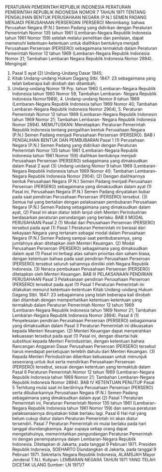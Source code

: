  PERATURAN PEMERINTAH REPUBLIK INDONESIA PERATURAN PEMERINTAH REPUBLIK INDONESIA NOMOR 7 TAHUN 1971 TENTANG PENGALIHAN BENTUK PERUSAHAAN NEGARA (P.N.) SEMEN PADANG MENJADI PERUSAHAAN PERSEROAN (PERSERO)
Menimbang:
 bahwa Perusahan Negara (P.N.) Semen Padang yang didirikan dengan Peraturan Pemerintah Nomor 135 tahun 1961 (Lembaran-Negara Republik Indonesia tahun 1961 Nomor 159) setelah melalui penelitian dan penilaian, dapat memenuhi ketentuan-ketentuan untuk dialihkan bentuknya menjadi Perusahaan Perseroan (PERSERO) sebagaimana termaktub dalam Peraturan Pemerintah Nomor 12 tahun 1969 (Lembaran-Negara Republik Indonesia Nomor 21; Tambahan Lembaran Negara Republik Indonesia Nomor 2894). Mengingat:
1. Pasal 5 ayat (2) Undang-Undang Dasar 1945;
2. Kitab Undang-undang Hukum Dagang Stbl. 1847: 23 sebagaimana yang telah beberapa kali dirobah dan ditambah;
3. Undang-undang Nomor 19 Prp. tahun 1960 (Lembaran-Negara Republik Indonesia tahun 1960 Nomor 59, Tambahan Lembaran- Negara Republik Indonesia Nomor1989), 4. Undang-undang Nomor 9 tahun 1969 (Lembaran-Negara Republik Indonesia tahun 1969 Nomor 40; Tambahan Lembaran-Negara Republik Indonesia Nomor 2904), 5. Peraturan Pemerintah Nomor 12 tahun 1969 (Lembaran-Negara Republik Indonesin tahun 1969 Nomor 21; Tambahan Lembaran- Negara Republik Indonesia Nomor 2894).
MEMUTUSKAN:
 Menetapkan: Peraturan Pemerintah Republik Indonesia tentang pengalihan bentuk Perusahaan Negara (P.N.) Semen Padang menjadi Perusahaan Perseroan (PERSERO).
BAB I PENGALIHAN BENTUK DAN PEMBUBARAN
Pasal 1
(1) Perusahaan Negara (P.N.) Semen Padang yang didirikan dengan Peraturan Pemerintah Nomor 135 tahun 1961 (Lembaran-Negara Republik Indonesia tahun 1961 Nomor 159) dialihkan bentuknya menjadi Perusahaan Perseroan (PERSERO) sebagaimana yang dimaksudkan dalam Pasal 2 ayat (3) Undang-undang Nomor 9 tahun 1969 (Lembaran-Negara Republik Indonesia tahun 1969 Nomor 40; Tambahan Lembaran-Negara Republik Indonesia Nomor 2904);
(2) Dengan dialihkannya bentuk Perusahaan Negara (P.N.) Semen Padang menjadi Perusahaan Perseroan (PERSERO) sebagaimana yang dimaksudkan dalam ayat (1) Pasal ini, Perusahaan Negara (P.N.) Semen Padang dinyatakan bubar pada saat pendirian Perusahaan Perseroan (PERSERO) tersebut. (3) Semua hal yang bertalian dengan pelaksanaan pembubaran Perusahaan Negara (P.N.) Semen Padang sebagaimana yang dimaksudkan dalam ayat, (2) Pasal ini akan diatur lebih lanjut oleh Menteri Perindustrian berdasarkan peraturan perundangan yang berlaku.
BAB II MODAL PERUSAHAAN
Pasal 2
(1) Modal dari Perusahaan Perseroan (PERSERO) tersebut pada ayat (1) Pasal 1 Peraturan Pemerintah ini berasal dari kekayaan Negara yang tertanam sebagai modal dalam Perusahaan Negara (P.N.) Semen Padang sampai saat pembubarannya, yang jumlahnya akan ditetapkan oleh Menteri Keuangan. (2) Modal Perusahaan Perseroan (PERSERO) sebagaimana yang dimaksudkan dalam ayat (1) Pasal ini terbagi atas saham prioritas dan saham biasa, dengan ketentuan bahwa pada saat pendirian Perusahaan Perseroan (PERSERO) tersebut seluruh sahamnya dimiliki oleh Negara Republik Indonesia. (3) Neraca pembukaan Perusahaan Perseroan (PERSERO) ditetapkan oleh Menteri Keuangan.
BAB III PELAKSANAAN PENDIRIAN PERUSAHAAN
Pasal 3
Pelaksanaan pendirian Perusahaan Perseroan (PERSERO) tersebut pada ayat (1) Pasal 1 Peraturan Pemerintah ini dilakukan menurut ketentuan-ketentuan Kitab Undang-undang Hukum Dagang Stbl. 1847: 23 sebagaimana yang telah beberapa kali dirobah dan ditambah dengan memperhatikan ketentuan-ketentuan yang termaktub dalam Peraturan Pemerintah Nomor 12 tahun 1969 (Lembaran-Negara Republik Indonesia tahun 1969 Nomor 21; Tambahan Lembaran-Negara Republik Indonesia Nomor 2894).
Pasal 4
(1) Penyelesaian pendirian Perusahaan Perseroan (PERSERO) sebagaimana yang dimaksudkan dalam Pasal 3 Peraturan Pemerintah ini dikuasakan kepada Menteri Keuangan. (2) Menteri Keuangan dapat menyerahkan kekuasaan tersebut pada ayat (1) Pasal ini, dengan disertai hak substitusi kepada Menteri Perindustrian, dengan ketentuan bahwa Rancangan Anggaran Dasar Perusahaan Perseroan (PERSERO) tersebut harus mendapat persetujuan terlebih dahulu dari Menteri Keuangan. (3) Kepada Menteri Perindustrian diberikan kekuasaan untuk menunjuk seseorang untuk ikut serta mendirikan Perusahaan Perseroan (PERSERO) tersebut, sesuai dengan ketentuan yang termaktub dalam Pasal 6 Peraturan Pemerintah Nomor 12 tahun 1969 (Lembaran-Negara Republik Indonesia tahun 1969 Nomor 21; Tambahan Lembaran-Negara Republik Indonesia Nomor 2894).
BAB IV KETENTUAN PENUTUP
Pasal 5
Terhitung mulai saat ini berdirinya Perusahaan Perseroan (PERSERO) serta dibubarkannya Perusahaan Negara (P.N.) Semen Padang sebagaimana yang dimaksudkan dalam ayat (2) Pasal 1 Peraturan Pemerintah ini, Peraturan Pemerintah Nomor 135 tahun 1961 (Lembaran-Negara Republik Indonesia tahun 1961 Nomor 159) dan semua peraturan pelaksanaannya dinyatakan tidak berlaku lagi.
Pasal 6
Hal-hal yang belum cukup diatur dalam Peraturan Pemerintah ini akan diatur tersendiri.
Pasal 7
Peraturan Pemerintah ini mulai berlaku pada hari tanggal diundangkannya. Agar supaya setiap orang dapat mengetahuinya, memerintahkan pengundangan Peraturan Pemerintah ini dengan penempatannya dalam Lembaran-Negara Republik Indonesia. Ditetapkan di Jakarta, pada tanggal 9 Pebruari 1971. Presiden Republik Indonesia, SOEHARTO Diundangkan di Jakarta, pada tanggal 9 Pebruari 1971. Sekretaris Negara Republik Indonesia, ALAMSJAH Mayor Jenderal T.N.I. Kutipan: LEMBARAN NEGARA TAHUN 1971 YANG TELAH DICETAK ULANG Sumber: LN 1971/7